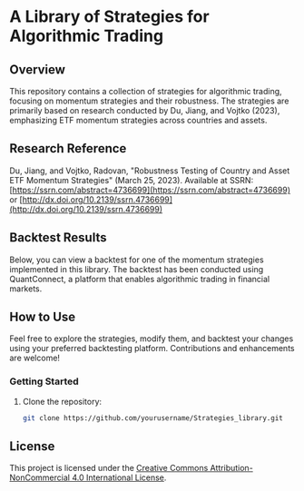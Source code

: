 # A Library of Strategies for Algorithmic Trading

## Overview
This repository contains a collection of strategies for algorithmic trading, focusing on momentum strategies and their robustness. The strategies are primarily based on research conducted by Du, Jiang, and Vojtko (2023), emphasizing ETF momentum strategies across countries and assets.

## Research Reference
Du, Jiang, and Vojtko, Radovan, "Robustness Testing of Country and Asset ETF Momentum Strategies" (March 25, 2023). Available at SSRN: [https://ssrn.com/abstract=4736699](https://ssrn.com/abstract=4736699) or [http://dx.doi.org/10.2139/ssrn.4736699](http://dx.doi.org/10.2139/ssrn.4736699)

## Backtest Results
Below, you can view a backtest for one of the momentum strategies implemented in this library. The backtest has been conducted using QuantConnect, a platform that enables algorithmic trading in financial markets.

<script src='https://www.quantconnect.com/terminal/backtest.js?sid=03efd948ca3691a768eb20d8a9cc2cc3'></script>

## How to Use
Feel free to explore the strategies, modify them, and backtest your changes using your preferred backtesting platform. Contributions and enhancements are welcome!

### Getting Started
1. Clone the repository:
   ```sh
   git clone https://github.com/yourusername/Strategies_library.git
   ```

## License
This project is licensed under the [Creative Commons Attribution-NonCommercial 4.0 International License](https://creativecommons.org/licenses/by-nc/4.0/).

